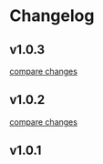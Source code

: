 # Changelog


## v1.0.3

[compare changes](https://github.com/arimaulana07/wl-composable-module/compare/v1.0.2...v1.0.3)

## v1.0.2

[compare changes](https://github.com/arimaulana07/wl-api-collections-module/compare/v1.0.1...v1.0.2)

## v1.0.1

